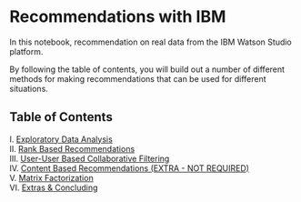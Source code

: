 # Recommendations with IBM

In this notebook, recommendation on real data from the IBM Watson Studio platform. 

By following the table of contents, you will build out a number of different methods for making recommendations that can be used for different situations. 


## Table of Contents

I. [Exploratory Data Analysis](#Exploratory-Data-Analysis)<br>
II. [Rank Based Recommendations](#Rank)<br>
III. [User-User Based Collaborative Filtering](#User-User)<br>
IV. [Content Based Recommendations (EXTRA - NOT REQUIRED)](#Content-Recs)<br>
V. [Matrix Factorization](#Matrix-Fact)<br>
VI. [Extras & Concluding](#conclusions)


